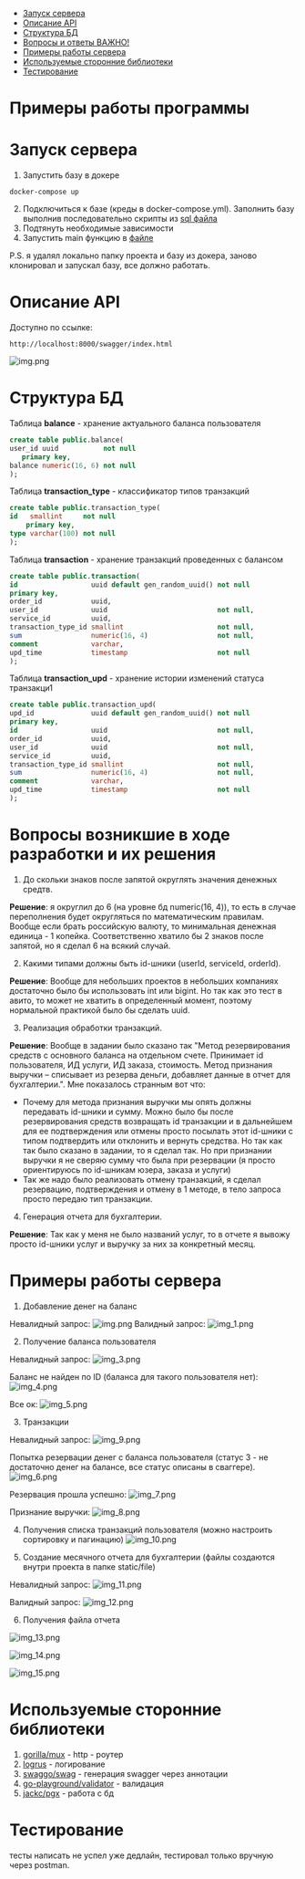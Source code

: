 * [Запуск сервера](#запуск-сервера)
* [Описание API](#описание-API)
* [Структура БД](#структура-БД)
* [Вопросы и ответы ВАЖНО!](#вопросы-возникшие-в-ходе-разработки-и-их-решения)
* [Примеры работы сервера](#примеры-работы-сервера)
* [Используемые сторонние библиотеки](#используемые-сторонние-библиотеки)
* [Тестирование](#тестирование)

# Примеры работы программы
# Запуск сервера

1. Запустить базу в докере 
```text
docker-compose up
```

2. Подключиться к базе (креды в docker-compose.yml). Заполнить базу выполнив последовательно скрипты из [sql файла](init_db.sql)
3. Подтянуть необходимые зависимости
4. Запустить main функцию в [файле](cmd/main.go)

P.S. я удалял локально папку проекта и базу из докера, заново клонировал и запускал базу, все должно работать.

# Описание API
Доступно по ссылке:
```text
http://localhost:8000/swagger/index.html
```

![img.png](resource/image/img.png)

# Структура БД
Таблица **balance** - хранение актуального баланса пользователя
```sql
create table public.balance(
user_id uuid           not null
   primary key,
balance numeric(16, 6) not null
);
```

Таблица **transaction_type** - классификатор типов транзакций
```sql
create table public.transaction_type(
id   smallint     not null
    primary key,
type varchar(100) not null
);
```

Таблица **transaction** - хранение транзакций проведенных с балансом
```sql
create table public.transaction(
id                  uuid default gen_random_uuid() not null
primary key,
order_id            uuid,
user_id             uuid                           not null,
service_id          uuid,
transaction_type_id smallint                       not null,
sum                 numeric(16, 4)                 not null,
comment             varchar,
upd_time            timestamp                      not null
);
```

Таблица **transaction_upd** - хранение истории изменений статуса транзакци1
```sql
create table public.transaction_upd(
upd_id              uuid default gen_random_uuid() not null
primary key,
id                  uuid                           not null,
order_id            uuid,
user_id             uuid                           not null,
service_id          uuid,
transaction_type_id smallint                       not null,
sum                 numeric(16, 4)                 not null,
comment             varchar,
upd_time            timestamp                      not null
);
```

# Вопросы возникшие в ходе разработки и их решения
1. До скольки знаков после запятой округлять значения денежных средтв.

**Решение**: я округлил  до 6 (на уровне бд numeric(16, 4)), то есть в случае переполнения будет округляться по математическим правилам. Вообще если брать российскую валюту, то минимальная денежная единица - 1 копейка. Соответственно хватило бы 2 знаков после запятой, но я сделал 6 на всякий случай.

2. Какими типами должны быть id-шники (userId, serviceId, orderId).

**Решение**: Вообще для небольших проектов в небольших компаниях достаточно было бы использовать int или bigint. Но так как это тест в авито, то может не хватить в определенный момент, поэтому нормальной практикой было бы сделать uuid.

3. Реализация обработки транзакций.

**Решение**: Вообще в задании было сказано так "Метод резервирования средств с основного баланса на отдельном счете. Принимает id пользователя, ИД услуги, ИД заказа, стоимость. Метод признания выручки – списывает из резерва деньги, добавляет данные в отчет для бухгалтерии.". Мне показалось странным вот что:
* Почему для метода признания выручки мы опять должны передавать id-шники и сумму. Можно было бы после резервирования средств возвращать id транзакции и в дальнейшем для ее подтверждения или отмены просто посылать этот id-шники с типом подтвердить или отклонить и вернуть средства. Но так как так было сказано в задании, то я сделал так. Но при признании выручки я не сверяю сумму что была при резервации (я просто ориентируюсь по id-шникам юзера, заказа и услуги)
* Так же надо было реализовать отмену транзакций, я сделал резервацию, подтверждения и отмену в 1 методе, в тело запроса просто передаю тип транзакции.

4. Генерация отчета для бухгалтерии.

**Решение**: Так как у меня не было названий услуг, то в отчете я вывожу просто id-шники услуг и выручку за них за конкретный месяц.

# Примеры работы сервера
1. Добавление денег на баланс

Невалидный запрос:
![img.png](resource/image/img_2.png)
Валидный запрос:
![img_1.png](resource/image/img_1.png)

2. Получение баланса пользователя

Невалидный запрос:
![img_3.png](resource/image/img_3.png)

Баланс не найден по ID (баланса для такого пользователя нет):
![img_4.png](resource/image/img_4.png)

Все ок:
![img_5.png](resource/image/img_5.png)

3. Транзакции

Невалидный запрос:
![img_9.png](resource/image/img_9.png)

Попытка резервации денег с баланса пользователя (статус 3 - не достаточно денег на балансе, все статус описаны в сваггере).
![img_6.png](resource/image/img_6.png)

Резервация прошла успешно:
![img_7.png](resource/image/img_7.png)

Признание выручки:
![img_8.png](resource/image/img_8.png)

4. Получения списка транзакций пользователя (можно настроить сортировку и пагинацию)
![img_10.png](resource/image/img_10.png)

5. Создание месячного отчета для бухгалтерии (файлы создаются внутри проекта в папке static/file)

Невалидный запрос:
![img_11.png](resource/image/img_11.png)

Валидный запрос:
![img_12.png](resource/image/img_12.png)

6. Получения файла отчета

![img_13.png](resource/image/img_13.png)

![img_14.png](resource/image/img_14.png)

![img_15.png](resource/image/img_15.png)

# Используемые сторонние библиотеки
1. [gorilla/mux](https://github.com/gorilla/mux) - http - роутер
2. [logrus](https://github.com/sirupsen/logrus) - логирование
3. [swaggo/swag](https://github.com/swaggo/swag) - генерация swagger через аннотации
4. [go-playground/validator](https://github.com/go-playground/validator) - валидация
5. [jackc/pgx](https://github.com/jackc/pgx) - работа с бд

# Тестирование

тесты написать не успел уже дедлайн, тестировал только вручную через postman.